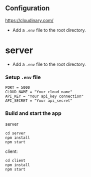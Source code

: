 ## Configuration
https://cloudinary.com/
- Add a `.env` file to the root directory.

# server

- Add a `.env` file to the root directory.

### Setup `.env` file

```shell
PORT = 5000
CLOUD_NAME = "Your cloud_name"
API_KEY = "Your api_key connection"
API_SECRET = "Your api_secret"
```

### Build and start the app

server

```shell
cd server
npm install
npm start
```

client:

```shell
cd client
npm install
npm start
```
